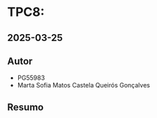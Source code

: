 # TPC8:

## 2025-03-25

## Autor

- PG55983
- Marta Sofia Matos Castela Queirós Gonçalves

## Resumo

